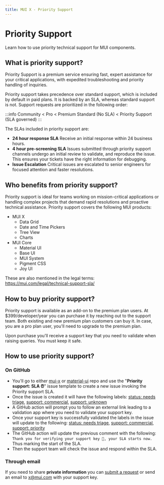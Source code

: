 ```yaml
---
title: MUI X - Priority Support
---
```


# Priority Support [<span class="plan-premium"></span>](/x/introduction/licensing/#premium-plan 'Premium plan')

<p class="description">Learn how to use priority technical support for MUI components.</p>

## What is priority support?

Priority Support is a premium service ensuring fast, expert assistance for your critical applications, with expedited troubleshooting and priority handling of inquiries.

Priority support takes precedence over standard support, which is included by default in paid plans. It is backed by an SLA, whereas standard support is not. Support requests are prioritized in the following order:

:::info
Community < Pro < Premium Standard (No SLA) < Priority Support (SLA governed)
:::

The SLAs included in priority support are:

- **24 hour response SLA**
  Receive an initial response within 24 business hours.
- **4 hour pre-screening SLA**
  Issues submitted through priority support channels undergo an initial review to validate, and reproduce the issue. This ensures your tickets have the right information for debugging.
- **Issue Escalation**
  Critical issues are escalated to senior engineers for focused attention and faster resolutions.

## Who benefits from priority support?

Priority support is ideal for teams working on mission-critical applications or handling complex projects that demand rapid resolutions and proactive technical assistance. Priority support covers the following MUI products:

- MUI X
  - Data Grid
  - Date and Time Pickers
  - Tree View
  - Charts
- MUI Core
  - Material UI
  - Base UI
  - MUI System
  - Pigment CSS
  - Joy UI

These are also mentioned in the legal terms: https://mui.com/legal/technical-support-sla/

## How to buy priority support?

Priority support is available as an add-on to the premium plan users. At $399/developer/year you can purchase it by reaching out to the support team. Both existing and new premium plan customers can buy it. In case, you are a pro plan user, you'll need to upgrade to the premium plan.

Upon purchase you'll receive a support key that you need to validate when raising queries. You must keep it safe.

## How to use priority support?

### On GitHub

- You'll go to either [mui-x](https://github.com/mui/mui-x) or [material-ui](https://github.com/mui/material-ui) repo and use the "**Priority support: SLA ⏰**" issue template to create a new issue invoking the Priority support SLA.
- Once the issue is created it will have the following labels: [status: needs triage](https://github.com/mui/mui-x/labels/status%3A%20needs%20triage), [support: commercial](https://github.com/mui/mui-x/labels/support%3A%20commercial), [support: unknown](https://github.com/mui/mui-x/labels/support%3A%20unknown)
- A GitHub action will prompt you to follow an external link leading to a validation app where you need to validate your support key.
- Once your support key is successfully validated the labels in the issue will update to the following: [status: needs triage](https://github.com/mui/mui-x/labels/status%3A%20needs%20triage), [support: commercial](https://github.com/mui/mui-x/labels/support%3A%20commercial), [support: priority](https://github.com/mui/mui-x/labels/support%3A%20priority)
- The GitHub action will update the previous comment with the following: `Thank you for verifying your support key 🔑, your SLA starts now.` Thus marking the start of the SLA.
- Then the support team will check the issue and respond within the SLA.

### Through email

If you need to share **private information** you can [submit a request](https://support.mui.com/hc/en-us/requests/new?tf_360023797420=mui_x) or send an email to [x@mui.com](mailto:x@mui.com) with your support key.
